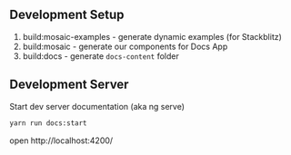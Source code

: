 
## Development Setup
1. build:mosaic-examples - generate dynamic examples (for Stackblitz)
2. build:mosaic - generate our components for Docs App 
3. build:docs - generate `docs-content` folder


## Development Server
Start dev server documentation (aka ng serve)

```bash
yarn run docs:start 
```

open http://localhost:4200/